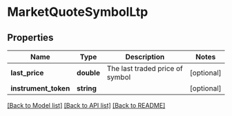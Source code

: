 # MarketQuoteSymbolLtp

## Properties
Name | Type | Description | Notes
------------ | ------------- | ------------- | -------------
**last_price** | **double** | The last traded price of symbol | [optional] 
**instrument_token** | **string** |  | [optional] 

[[Back to Model list]](../../README.md#documentation-for-models) [[Back to API list]](../../README.md#documentation-for-api-endpoints) [[Back to README]](../../README.md)

